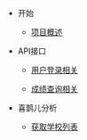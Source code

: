 * 开始

  * [项目概述](/)

* API接口

  * [用户登录相关](/api/user)

  * [成绩查询相关](/api/success)

* 喜鹊儿分析

  * [获取学校列表](/xiqueer/list)
